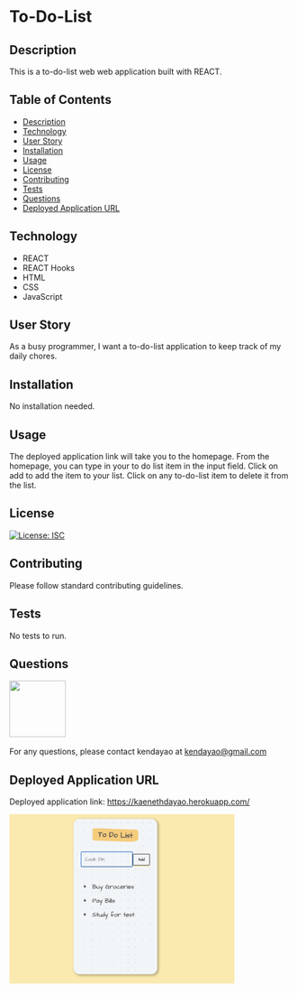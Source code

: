 # To-Do-List

## Description

This is a to-do-list web web application built with REACT.

## Table of Contents

* [Description](#description)
* [Technology](#technology)
* [User Story](#user-story)
* [Installation](#installation)
* [Usage](#usage)
* [License](#license)
* [Contributing](#contributing)
* [Tests](#tests)
* [Questions](#questions)
* [Deployed Application URL](#deployed-application-URL)

## Technology
- REACT
- REACT Hooks
- HTML
- CSS 
- JavaScript


## User Story

As a busy programmer, I want a to-do-list application to keep track of my daily chores.


## Installation


No installation needed. 


## Usage

The deployed application link will take you to the homepage. From the homepage, you can type in your to do list item in the input field. Click on add to add the item to your list. Click on any to-do-list item to delete it from the list.


## License


[![License: ISC](https://img.shields.io/badge/License-ISC-blue.svg)](https://opensource.org/licenses/ISC)


## Contributing


Please follow standard contributing guidelines.


## Tests


No tests to run.


## Questions

<img src="https://avatars3.githubusercontent.com/u/62568395?v=4" width="100" height="100">

For any questions, please contact kendayao at kendayao@gmail.com

## Deployed Application URL

Deployed application link: https://kaenethdayao.herokuapp.com/

<img src="public/to-do-list.png" width="400" height="300">